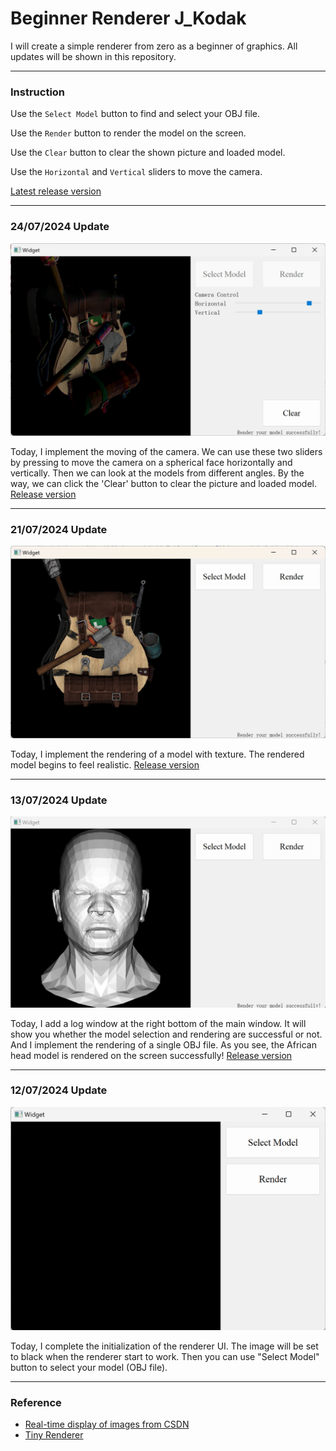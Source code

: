 # Beginner Renderer J_Kodak

I will create a simple renderer from zero as a beginner of graphics. All updates will be shown in this repository.

------
### Instruction

Use the `Select Model` button to find and select your OBJ file.

Use the `Render` button to render the model on the screen.

Use the `Clear` button to clear the shown picture and loaded model.

Use the `Horizontal` and `Vertical` sliders to move the camera.

[Latest release version](release/240724release.zip)

---

### 24/07/2024 Update

<img src="images/240724version.png" alt="240724version" style="zoom:50%;" />

Today, I implement the moving of the camera. We can use these two sliders by pressing to move the camera on a spherical face horizontally and vertically. Then we can look at the models from different angles. By the way, we can click the 'Clear' button to clear the picture and loaded model. [Release version](release/240724release.zip)

---

### 21/07/2024 Update

<img src="images/240721version.png" alt="240721version" style="zoom:50%;" />

Today, I implement the rendering of a model with texture. The rendered model begins to feel realistic. [Release version](release/240721release.zip)

---

### 13/07/2024 Update

<img src="images/240713version.png" alt="240713version" style="zoom:50%;" />

Today, I add a log window at the right bottom of the main window. It will show you whether the model selection and rendering are successful or not. And I implement the rendering of a single OBJ file. As you see, the African head model is rendered on the screen successfully! [Release version](release/240713release.zip)

---

### 12/07/2024 Update

<img src="images/240712version.png" alt="240712version" style="zoom:50%;" />

Today, I complete the initialization of the renderer UI. The image will be set to black when the renderer start to work. Then you can use "Select Model" button to select your model (OBJ file).

---

### Reference

- [Real-time display of images from CSDN](https://blog.csdn.net/wangduanqiugao/article/details/83040182)
- [Tiny Renderer](https://github.com/ssloy/tinyrenderer/wiki/Lesson-0:-getting-started)
